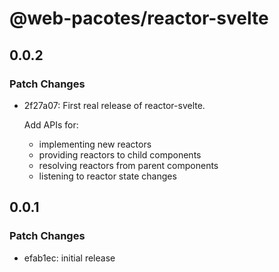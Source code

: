 # @web-pacotes/reactor-svelte

## 0.0.2

### Patch Changes

- 2f27a07: First real release of reactor-svelte.

  Add APIs for:

  - implementing new reactors
  - providing reactors to child components
  - resolving reactors from parent components
  - listening to reactor state changes

## 0.0.1

### Patch Changes

- efab1ec: initial release
